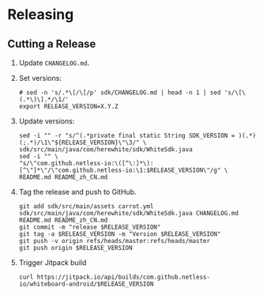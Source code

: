 Releasing
=========

Cutting a Release
-----------------

1. Update `CHANGELOG.md`.

2. Set versions:
   ```
   # sed -n 's/.*\[/\[/p' sdk/CHANGELOG.md | head -n 1 | sed 's/\[\(.*\)\].*/\1/'
   export RELEASE_VERSION=X.Y.Z
   ```
3. Update versions:
   ```shell
   sed -i "" -r "s/^(.*private final static String SDK_VERSION = )(.*)(;.*)/\1\"${RELEASE_VERSION}\"\3/" \
   sdk/src/main/java/com/herewhite/sdk/WhiteSdk.java
   sed -i "" \
   "s/\"com.github.netless-io:\([^\:]*\):[^\"]*\"/\"com.github.netless-io:\1:$RELEASE_VERSION\"/g" \
   README.md README_zh_CN.md
   ```
4. Tag the release and push to GitHub.
   ```shell
   git add sdk/src/main/assets carrot.yml sdk/src/main/java/com/herewhite/sdk/WhiteSdk.java CHANGELOG.md README.md README_zh_CN.md
   git commit -m "release $RELEASE_VERSION"
   git tag -a $RELEASE_VERSION -m "Version $RELEASE_VERSION"
   git push -v origin refs/heads/master:refs/heads/master
   git push origin $RELEASE_VERSION
   ```
5. Trigger Jitpack build
   ```shell
   curl https://jitpack.io/api/builds/com.github.netless-io/whiteboard-android/$RELEASE_VERSION
   ```